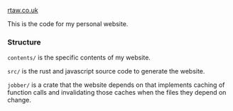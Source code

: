 [rtaw.co.uk](https://rtaw.co.uk/)

This is the code for my personal website.


### Structure
`contents/` is the specific contents of my website.

`src/` is the rust and javascript source code to generate the website.

`jobber/` is a crate that the website depends on that implements caching of function calls and invalidating those caches when the files they depend on change.

